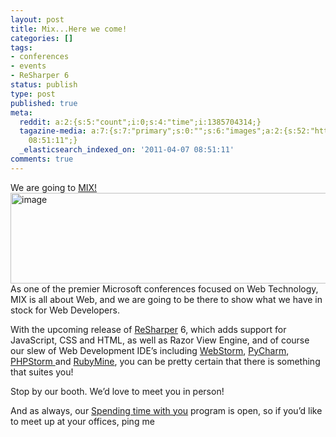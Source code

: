 ```yaml
---
layout: post
title: Mix...Here we come!
categories: []
tags:
- conferences
- events
- ReSharper 6
status: publish
type: post
published: true
meta:
  reddit: a:2:{s:5:"count";i:0;s:4:"time";i:1385704314;}
  tagazine-media: a:7:{s:7:"primary";s:0:"";s:6:"images";a:2:{s:52:"http://hhariri.files.wordpress.com/2011/04/image.png";a:6:{s:8:"file_url";s:52:"http://hhariri.files.wordpress.com/2011/04/image.png";s:5:"width";s:3:"664";s:6:"height";s:3:"188";s:4:"type";s:5:"image";s:4:"area";s:6:"124832";s:9:"file_path";s:0:"";}s:58:"http://hhariri.files.wordpress.com/2011/04/image_thumb.png";a:6:{s:8:"file_url";s:58:"http://hhariri.files.wordpress.com/2011/04/image_thumb.png";s:5:"width";s:3:"512";s:6:"height";s:3:"145";s:4:"type";s:5:"image";s:4:"area";s:5:"74240";s:9:"file_path";s:0:"";}}s:6:"videos";a:0:{}s:11:"image_count";s:1:"2";s:6:"author";s:7:"5078411";s:7:"blog_id";s:8:"11677451";s:9:"mod_stamp";s:19:"2011-04-07
    08:51:11";}
  _elasticsearch_indexed_on: '2011-04-07 08:51:11'
comments: true
---
```

<p>We are going to <a href="http://live.visitmix.com/">MIX!</a>&nbsp;<a href="http://hhariri.files.wordpress.com/2011/04/image.png"><img style="border-bottom:0;border-left:0;display:inline;margin-left:0;border-top:0;margin-right:0;border-right:0;" title="image" border="0" alt="image" align="right" src="http://hhariri.files.wordpress.com/2011/04/image_thumb.png" width="512" height="145"></a>  <p>As one of the premier Microsoft conferences focused on Web Technology, MIX is all about Web, and we are going to be there to show what we have in stock for Web Developers. <p>With the upcoming release of <a href="http://www.jetbrains.com/resharper">ReSharper</a> 6, which adds support for JavaScript, CSS and HTML, as well as Razor View Engine, and of course our slew of Web Development IDE’s including <a href="http://www.jetbrains.com/webstorm">WebStorm</a>, <a href="http://www.jetbrains.com/pycharm">PyCharm</a>, <a href="http://www.jetbrains.com/phpstorm">PHPStorm </a>and <a href="http://www.jetbrains.com/rubymine">RubyMine</a>, you can be pretty certain that there is something that suites you! <p>Stop by our booth. We’d love to meet you in person! <p>And as always, our <a href="http://blogs.jetbrains.com/dotnet/2010/09/spending-time-with-you/">Spending time with you</a> program is open, so if you’d like to meet up at your offices, ping me
